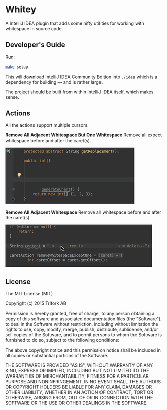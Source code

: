 # Whitey

A IntelliJ IDEA plugin that adds some nifty utilities for working with whitespace in source code.


## Developer's Guide

Run:

```bash
make setup
```

This will download IntelliJ IDEA Community Edition into `./idea` which is a dependency
for building — and is rather large.

The project should be built from within IntelliJ IDEA itself, which makes sense.


## Actions

All the actions support multiple cursors.

__Remove All Adjacent Whitespace But One Whitespace__ Remove all expect whitespace before and after the caret(s).

![Remove All Adjacent Whitespace But One Whitespace](img/action_all_but_one.gif)


__Remove All Adjacent Whitespace__ Remove all whitespace before and after the caret(s).

![Remove All Adjacent Whitespace](img/action_all.gif)

## License

The MIT License (MIT)

Copyright (c) 2015 Trifork AB

Permission is hereby granted, free of charge, to any person obtaining a copy
of this software and associated documentation files (the "Software"), to deal
in the Software without restriction, including without limitation the rights
to use, copy, modify, merge, publish, distribute, sublicense, and/or sell
copies of the Software, and to permit persons to whom the Software is
furnished to do so, subject to the following conditions:

The above copyright notice and this permission notice shall be included in
all copies or substantial portions of the Software.

THE SOFTWARE IS PROVIDED "AS IS", WITHOUT WARRANTY OF ANY KIND, EXPRESS OR
IMPLIED, INCLUDING BUT NOT LIMITED TO THE WARRANTIES OF MERCHANTABILITY,
FITNESS FOR A PARTICULAR PURPOSE AND NONINFRINGEMENT. IN NO EVENT SHALL THE
AUTHORS OR COPYRIGHT HOLDERS BE LIABLE FOR ANY CLAIM, DAMAGES OR OTHER
LIABILITY, WHETHER IN AN ACTION OF CONTRACT, TORT OR OTHERWISE, ARISING FROM,
OUT OF OR IN CONNECTION WITH THE SOFTWARE OR THE USE OR OTHER DEALINGS IN
THE SOFTWARE.